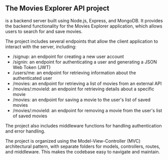 ## The Movies Explorer API project 
is a backend server built using Node.js, Express, and MongoDB. It provides the backend functionality for the Movies Explorer application, which allows users to search for and save movies.

The project includes several endpoints that allow the client application to interact with the server, including:

* /signup: an endpoint for creating a new user account
* /signin: an endpoint for authenticating a user and generating a JSON Web Token (JWT)
* /users/me: an endpoint for retrieving information about the authenticated user
* /movies: an endpoint for retrieving a list of movies from an external API
* /movies/:movieId: an endpoint for retrieving details about a specific movie
* /movies: an endpoint for saving a movie to the user's list of saved movies
* /movies/:movieId: an endpoint for removing a movie from the user's list of saved movies

The project also includes middleware functions for handling authentication and error handling.

The project is organized using the Model-View-Controller (MVC) architectural pattern, with separate folders for models, controllers, routes, and middleware. This makes the codebase easy to navigate and maintain.
